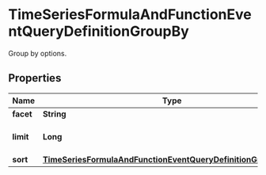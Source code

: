 

# TimeSeriesFormulaAndFunctionEventQueryDefinitionGroupBy

Group by options.
## Properties

Name | Type | Description | Notes
------------ | ------------- | ------------- | -------------
**facet** | **String** | Event facet. | 
**limit** | **Long** | Number of groups to return. |  [optional]
**sort** | [**TimeSeriesFormulaAndFunctionEventQueryDefinitionGroupBySort**](TimeSeriesFormulaAndFunctionEventQueryDefinitionGroupBySort.md) |  |  [optional]



